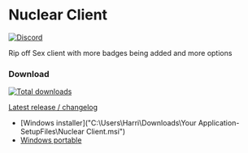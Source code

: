 # Nuclear Client
[![Discord](https://img.shields.io/discord/1054358106215297074?label=Discord&color=blue)](https://discord.gg/4mS5YX3r9S)

Rip off Sex client with more badges being added and more options

### Download 
[![Total downloads](https://img.shields.io/github/downloads/rudyoriginal/sex/total?color=limegreen&label=Downloads)](https://github.com/rudyoriginal/sex/releases)

[Latest release / changelog](https://github.com/rudyoriginal/sex/releases/latest)
- [Windows installer]("C:\Users\Harri\Downloads\Your Application-SetupFiles\Nuclear Client.msi")
- [Windows portable](https://github.com/rudyoriginal/sex/releases/latest/download/SexClient-portable-win.exe)
